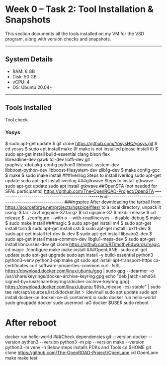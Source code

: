 # Week 0 – Task 2: Tool Installation & Snapshots

This section documents all the tools installed on my VM for the VSD program, along with version checks and snapshots.

---

## System Details

- RAM: 6 GB  
- Disk: 50 GB  
- vCPU: 4  
- OS: Ubuntu 20.04+

---

## Tools Installed

Tool check
### Yosys
$ sudo apt-get update
$ git clone https://github.com/YosysHQ/yosys.git
$ cd yosys
$ sudo apt install make (If make is not installed please install it)
$ sudo apt-get install build-essential clang bison flex \
libreadline-dev gawk tcl-dev libffi-dev git \
graphviz xdot pkg-config python3 libboost-system-dev \
libboost-python-dev libboost-filesystem-dev zlib1g-dev
$ make config-gcc
$ make
$ sudo make install
###Iverilog
Steps to install iverilog
sudo apt-get update
sudo apt-get install iverilog
###gtkwave
Steps to install gtkwave
sudo apt-get update
sudo apt install gtkwave
##OpenSTA (not needed for SFAL participants)
https://github.com/The-OpenROAD-Project/OpenSTA
—----—------------------------------------------End--------------------------------------------------------
###ngspice
After downloading the tarball from https://sourceforge.net/projects/ngspice/files/ to a local
directory, unpack it using:
$ tar -zxvf ngspice-37.tar.gz
$ cd ngspice-37
$ mkdir release
$ cd release
$ ../configure --with-x --with-readline=yes --disable-debug
$ make
$ sudo make install
###magic
$ sudo apt-get install m4
$ sudo apt-get install tcsh
$ sudo apt-get install csh
$ sudo apt-get install libx11-dev
$ sudo apt-get install tcl-dev tk-dev
$ sudo apt-get install libcairo2-dev
$ sudo apt-get install mesa-common-dev libglu1-mesa-dev
$ sudo apt-get install libncurses-dev
git clone https://github.com/RTimothyEdwards/magic
cd magic
./configure
make
make install
###OpenLANE-
sudo apt-get update
sudo apt-get upgrade
sudo apt install -y build-essential python3 python3-venv python3-pip make git
sudo apt install apt-transport-https ca-certificates curl software-properties-common
curl -fsSL https://download.docker.com/linux/ubuntu/gpg | sudo gpg --dearmor -o
/usr/share/keyrings/docker-archive-keyring.gpg
echo "deb [arch=amd64 signed-by=/usr/share/keyrings/docker-archive-keyring.gpg]
https://download.docker.com/linux/ubuntu $(lsb_release -cs) stable" | sudo tee
/etc/apt/sources.list.d/docker.list > /dev/null
sudo apt update
sudo apt install docker-ce docker-ce-cli containerd.io
sudo docker run hello-world
sudo groupadd docker
sudo usermod -aG docker $USER
sudo reboot
# After reboot
docker run hello-world
###Check dependencies
git --version
docker --version
python3 --version
python3 -m pip --version
make --version
python3 -m venv -h
Below steps installs PDKs and Tools
cd $HOME
git clone https://github.com/The-OpenROAD-Project/OpenLane
cd OpenLane
make
make test

